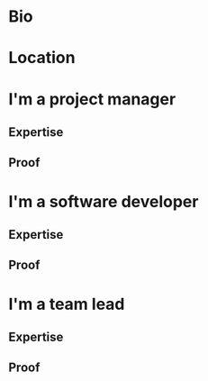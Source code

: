 # Bio
# Location
# I'm a project manager
## Expertise
## Proof
# I'm a software developer
## Expertise
## Proof
# I'm a team lead
## Expertise
## Proof
